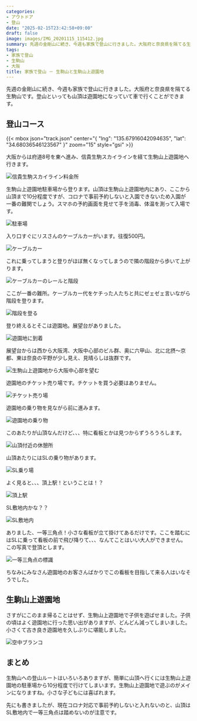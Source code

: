 ```yaml
---
categories:
- アウトドア
- 登山
date: "2025-02-15T23:42:58+09:00"
draft: false
image: images/IMG_20201115_115412.jpg
summary: 先週の金剛山に続き、今週も家族で登山に行きました。大阪府と奈良県を隔てる生駒山です。登山といっても山頂は遊園地になっていて車で簡単に行くことができます。
tags:
- 家族で登山
- 生駒山
- 大阪
title: 家族で登山 － 生駒山と生駒山上遊園地
---
```


先週の金剛山に続き、今週も家族で登山に行きました。大阪府と奈良県を隔てる生駒山です。登山といっても山頂は遊園地になっていて車で行くことができます。

## 登山コース

{{< mbox json="track.json" center="{ \"lng\": \"135.67916042094635\", \"lat\": \"34.68036546123567\" }" zoom="15" style="gsi" >}}

大阪からは府道8号を東へ進み、信貴生駒スカイラインを経て生駒山上遊園地へ行きます。

![信貴生駒スカイライン料金所](./images/IMG_20201115_101200.jpg)

生駒山上遊園地駐車場から登ります。山頂は生駒山上遊園地内にあり、ここから山頂まで10分程度ですが、コロナで事前予約しないと入園できないため入園が一番の難関でしょう。スマホの予約画面を見せて手を消毒、体温を測って入場です。

![駐車場](./images/IMG_20201115_120446.jpg)

入り口すぐにリスさんのケーブルカーがいます。往復500円。

![ケーブルカー](./images/IMG_20201115_120455.jpg)

これに乗ってしまうと登りがほぼ無くなってしまうので隣の階段から歩いて上がります。

![ケーブルカーのレールと階段](./images/IMG_20201115_120510.jpg)

ここが一番の難所。ケーブルカー代をケチった人たちと共にゼェゼェ言いながら階段を登ります。

![階段を登る](./images/IMG_20201115_120549.jpg)

登り終えるとそこは遊園地。展望台がありました。

![遊園地に到着](./images/IMG_20201115_120729.jpg)

展望台からは西から大阪湾、大阪中心部のビル群、奥に六甲山、北に北摂～京都、東は奈良の平野が少し見え、見晴らしは抜群です。

![生駒山上遊園地から大阪中心部を望む](./images/IMG_20201115_102947.jpg)

遊園地のチケット売り場です。チケットを買う必要はありません。

![チケット売り場](./images/IMG_20201115_104051.jpg)

遊園地の乗り物を見ながら前に進みます。

![遊園地の乗り物](./images/IMG_20201115_120840.jpg)

このあたりが山頂なんだけど、、、特に看板とかは見つからずうろうろします。

![山頂付近の休憩所](./images/IMG_20201115_121144.jpg)

山頂あたりにはSLの乗り物があります。

![SL乗り場](./images/IMG_20201115_121259.jpg)

よく見ると、、、頂上駅！ということは！？

![頂上駅](./images/IMG_20201115_121323.jpg)

SL敷地内かな？？

![SL敷地内](./images/IMG_20201115_121419.jpg)

ありました、一等三角点！小さな看板が立て掛けてあるだけです。ここを踏むにはSLに乗って看板の前で飛び降りて、、、なんてことはいい大人ができません。この写真で登頂とします。

![一等三角点の標識](./images/IMG_20201115_121430.jpg)

ちなみにみなさん遊園地のお客さんばかりでこの看板を目指して来る人はいなそうでした。

## 生駒山上遊園地

さすがにこのまま帰ることはせず、生駒山上遊園地で子供を遊ばせました。子供の頃はよく遊園地に行った思い出がありますが、どんどん減ってしまいました。小さくて古き良き遊園地を久しぶりに堪能しました。

![空中ブランコ](./images/IMG_20201115_132801.jpg)

## まとめ

生駒山への登山ルートはいろいろありますが、簡単に山頂へ行くには生駒山上遊園地の駐車場から10分程度で行けてしまいます。生駒山上遊園地で遊ぶのがメインになりますね。小さな子どもには喜ばれます。

先にも書きましたが、現在コロナ対応で事前予約しないと入れないのと、山頂はSL敷地内で一等三角点は踏めないのが注意です。
